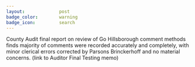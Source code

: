 ```yaml
---
layout:				post
badge_color:		warning
badge_icon:			search
---
```


County Audit final report on review of Go Hillsborough comment methods finds majority of comments were recorded accurately and completely, with minor clerical errors corrected by Parsons Brinckerhoff and no material concerns. (link to Auditor Final Testing memo) 